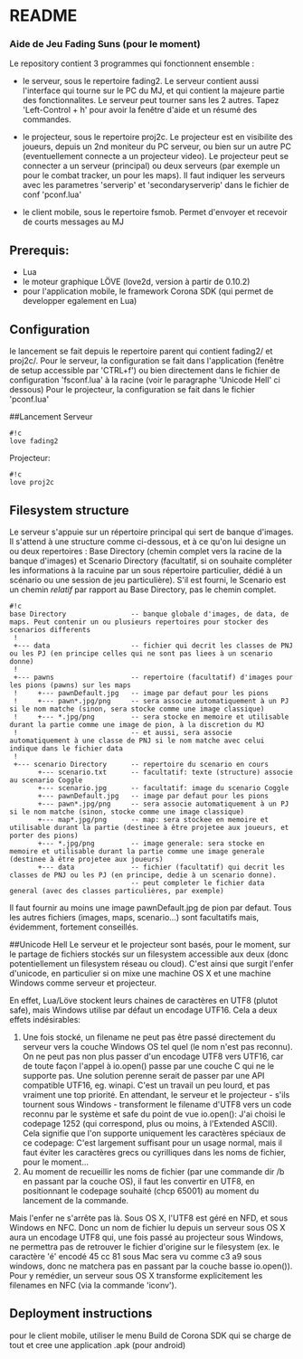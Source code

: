 # README #

### Aide de Jeu Fading Suns (pour le moment) ###

Le repository contient 3 programmes qui fonctionnent ensemble :

- le serveur, sous le repertoire fading2. Le serveur contient aussi l'interface qui tourne sur le PC du MJ, et qui contient la majeure partie des fonctionnalites. Le
  serveur peut tourner sans les 2 autres. Tapez 'Left-Control + h' pour avoir la fenêtre d'aide et un résumé des commandes.

- le projecteur, sous le repertoire proj2c. Le projecteur est en visibilite des joueurs, depuis un 2nd moniteur du PC serveur, ou bien sur un autre PC (eventuellement
  connecte a un projecteur video). Le projecteur peut se connecter a un serveur (principal) ou deux serveurs (par exemple un pour le combat tracker, un pour les maps). Il
  faut indiquer les serveurs avec les parametres 'serverip' et 'secondaryserverip' dans le fichier de conf 'pconf.lua'

- le client mobile, sous le repertoire fsmob. Permet d'envoyer et recevoir de courts messages au MJ

## Prerequis:
- Lua
- le moteur graphique LÖVE (love2d, version à partir de 0.10.2)
- pour l'application mobile, le framework Corona SDK (qui permet de developper egalement en Lua)

## Configuration
le lancement se fait depuis le repertoire parent qui contient fading2/ et proj2c/.
Pour le serveur, la configuration se fait dans l'application (fenêtre de setup accessible par 'CTRL+f') ou bien directement dans le fichier de configuration 'fsconf.lua' à la
racine (voir le paragraphe 'Unicode Hell' ci dessous)
Pour le projecteur, la configuration se fait dans le fichier 'pconf.lua'

##Lancement
Serveur
```
#!c
love fading2
```

Projecteur:
```
#!c
love proj2c
```
## Filesystem structure
Le serveur s'appuie sur un répertoire principal qui sert de banque d'images. Il s'attend à une structure comme ci-dessous, et à ce qu'on lui designe un ou deux
repertoires : Base Directory (chemin complet vers la racine de la banque d'images) et Scenario Directory (facultatif, si on souhaite compléter les informations à la
racuine par un sous répertoire particulier, dédié à un scénario ou une session de jeu particulière). S'il est fourni, le Scenario est un chemin *relatif* par
rapport au Base Directory, pas le chemin complet.

```
#!c
base Directory                -- banque globale d'images, de data, de maps. Peut contenir un ou plusieurs repertoires pour stocker des scenarios differents
 !
 +--- data                    -- fichier qui decrit les classes de PNJ ou les PJ (en principe celles qui ne sont pas liees à un scenario donne)
 !
 +--- pawns                   -- repertoire (facultatif) d'images pour les pions (pawns) sur les maps
 !     +--- pawnDefault.jpg   -- image par defaut pour les pions
 !     +--- pawn*.jpg/png     -- sera associe automatiquement à un PJ si le nom matche (sinon, sera stocke comme une image classique)
 !     +--- *.jpg/png         -- sera stocke en memoire et utilisable durant la partie comme une image de pion, à la discretion du MJ
 !                            -- et aussi, sera associe automatiquement à une classe de PNJ si le nom matche avec celui indique dans le fichier data
 !
 +--- scenario Directory      -- repertoire du scenario en cours
       +--- scenario.txt      -- facultatif: texte (structure) associe au scenario Coggle
       +--- scenario.jpg      -- facultatif: image du scenario Coggle
       +--- pawnDefault.jpg   -- image par defaut pour les pions
       +--- pawn*.jpg/png     -- sera associe automatiquement à un PJ si le nom matche (sinon, stocke comme une image classique)
       +--- map*.jpg/png      -- map: sera stockee en memoire et utilisable durant la partie (destinee à être projetee aux joueurs, et porter des pions) 
       +--- *.jpg/png         -- image generale: sera stocke en memoire et utilisable durant la partie comme une image generale (destinee à être projetee aux joueurs) 
       +--- data              -- fichier (facultatif) qui decrit les classes de PNJ ou les PJ (en principe, dedie à un scenario donne).
                              -- peut completer le fichier data general (avec des classes particulières, par exemple)
```

Il faut fournir au moins une image pawnDefault.jpg de pion par defaut. Tous les autres fichiers (images, maps, scenario...) sont facultatifs mais, évidemment,
fortement conseillés.

##Unicode Hell
Le serveur et le projecteur sont basés, pour le moment, sur le partage de fichiers stockés sur un filesystem accessible aux deux (donc potentiellement un filesystem
réseau ou cloud). C'est ainsi que surgit l'enfer d'unicode, en particulier si on mixe une machine OS X et une machine Windows comme serveur et projecteur. 

En effet, Lua/Löve stockent leurs chaines de caractères en UTF8 (plutot safe), mais Windows utilise par défaut un encodage UTF16. 
Cela a deux effets indésirables:
1. Une fois stocké, un filename ne peut pas être passé directement du serveur vers la couche Windows OS tel quel (le nom n'est pas reconnu). On ne peut pas non plus
passer d'un encodage UTF8 vers UTF16, car de toute façon l'appel à io.open() passe par une couche C qui ne le supporte pas. Une solution perenne serait de passer
par une API compatible UTF16, eg. winapi. C'est un travail un peu lourd, et pas vraiment une top priorité. 
En attendant, le serveur et le projecteur - s'ils tournent sous Windows - transforment le filename d'UTF8 vers un code reconnu par le système et safe du point de
vue io.open(): J'ai choisi le codepage 1252 (qui correspond, plus ou moins, à l'Extended ASCII). Cela signifie que l'on supporte uniquement les caractères spéciaux
de ce codepage: C'est largement suffisant pour un usage normal, mais il faut éviter les caractères grecs ou cyrilliques dans les noms de fichier, pour le moment...
2. Au moment de recueillir les noms de fichier (par une commande dir /b en passant par la couche OS), il faut les convertir en UTF8, en positionnant le codepage souhaité (chcp 65001) au moment du lancement de la commande.

Mais l'enfer ne s'arrête pas là. Sous OS X, l'UTF8 est géré en NFD, et sous Windows en NFC. Donc un nom de fichier lu depuis un serveur sous OS X aura un encodage
UTF8 qui, une fois passé au projecteur sous Windows, ne permettra pas de retrouver le fichier d'origine sur le filesystem (ex. le caractère 'é' encodé 45 cc 81 sous
Mac sera vu comme c3 a9 sous windows, donc ne matchera pas en passant par la couche basse io.open()). Pour y remédier, un serveur sous OS X transforme explicitement
les filenames en NFC (via la commande 'iconv').

## Deployment instructions

pour le client mobile, utiliser le menu Build de Corona SDK qui se charge de tout et cree une application .apk (pour android)

